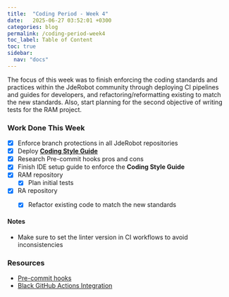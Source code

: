 ```yaml
---
title:  "Coding Period - Week 4"
date:   2025-06-27 03:52:01 +0300
categories: blog
permalink: /coding-period-week4
toc_label: Table of Content
toc: true
sidebar:
  nav: "docs"
---
```


The focus of this week was to finish enforcing the coding standards and practices within the JdeRobot community through deploying CI pipelines and guides for developers, and refactoring/reformatting existing to match the new standards.
Also, start planning for the second objective of writing tests for the RAM project.


### Work Done This Week
- [X] Enforce branch protections in all JdeRobot repositories
- [X] Deploy [**Coding Style Guide**](https://github.com/JdeRobot/RoboticsAcademy/blob/humble-devel/docs/coding_style_guide.md)
- [X] Research Pre-commit hooks pros and cons
- [X] Finish IDE setup guide to enforce the **Coding Style Guide**
- [X] RAM repository
    - [X] Plan initial tests
- [X] RA repository
    - [X] Refactor existing code to match the new standards


#### Notes
- Make sure to set the linter version in CI workflows to avoid inconsistencies


### Resources
- [Pre-commit hooks](https://pre-commit.com/)
- [Black GitHub Actions Integration](https://black.readthedocs.io/en/stable/integrations/github_actions.html)